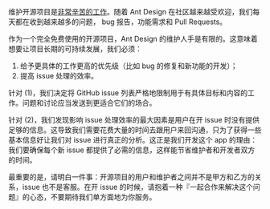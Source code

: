 维护开源项目是<a href="https://nolanlawson.com/2017/03/05/what-it-feels-like-to-be-an-open-source-maintainer/" target="_blank">非常辛苦的工作</a>。随着 Ant Design 在社区越来越受欢迎，我们每天都在收到越来越多的问题， bug 报告，功能需求和 Pull Requests。

作为一个完全免费使用的开源项目，Ant Design 的维护人手是有限的。这意味着想要让项目长期的可持续发展，我们必须：

1. 给予更具体的工作更高的优先级（比如 bug 的修复和新功能的开发）；
2. 提高 issue 处理的效率。

针对 (1)，我们决定将 GitHub issue 列表严格地限制用于有具体目标和内容的工作。问题和讨论应当发送到更适合它们的场合。

针对 (2)，我们发现影响 issue 处理效率的最大因素是用户在开 issue 时没有提供足够的信息。这导致我们需要花费大量的时间去跟用户来回沟通，只为了获得一些基本信息好让我们对 issue 进行真正的分析。这正是我们开发这个 app 的理由：我们要确保每个新 issue 都提供了必需的信息，这样能节省维护者和开发者双方的时间。

最重要的是，请明白一件事：开源项目的用户和维护者之间并不是甲方和乙方的关系，issue 也不是客服。在开 issue 的时候，请抱着一种『一起合作来解决这个问题』的心态，不要期待我们单方面地为你服务。
